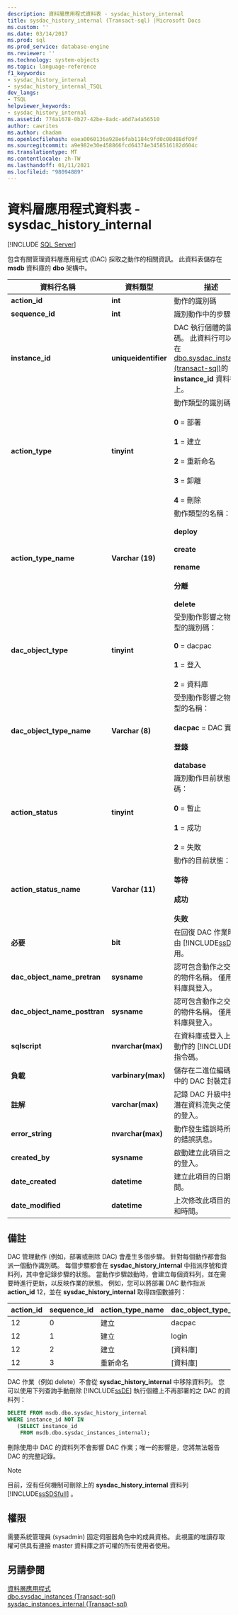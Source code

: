 ```yaml
---
description: 資料層應用程式資料表 - sysdac_history_internal
title: sysdac_history_internal (Transact-sql) |Microsoft Docs
ms.custom: ''
ms.date: 03/14/2017
ms.prod: sql
ms.prod_service: database-engine
ms.reviewer: ''
ms.technology: system-objects
ms.topic: language-reference
f1_keywords:
- sysdac_history_internal
- sysdac_history_internal_TSQL
dev_langs:
- TSQL
helpviewer_keywords:
- sysdac_history_internal
ms.assetid: 774a1678-0b27-42be-8adc-a6d7a4a56510
author: cawrites
ms.author: chadam
ms.openlocfilehash: eaea0060136a928e6fab1184c9fd0c08d88df09f
ms.sourcegitcommit: a9e982e30e458866fcd64374e3458516182d604c
ms.translationtype: MT
ms.contentlocale: zh-TW
ms.lasthandoff: 01/11/2021
ms.locfileid: "98094889"
---
```

# <a name="data-tier-application-tables---sysdac_history_internal"></a>資料層應用程式資料表 - sysdac_history_internal
[!INCLUDE [SQL Server](../../includes/applies-to-version/sqlserver.md)]

  包含有關管理資料層應用程式 (DAC) 採取之動作的相關資訊。 此資料表儲存在 **msdb** 資料庫的 **dbo** 架構中。  
  
|資料行名稱|資料類型|描述|  
|-----------------|---------------|-----------------|  
|**action_id**|**int**|動作的識別碼|  
|**sequence_id**|**int**|識別動作中的步驟。|  
|**instance_id**|**uniqueidentifier**|DAC 執行個體的識別碼。 此資料行可以聯結在 [dbo.sysdac_instances &#40;transact-sql&#41;](../../relational-databases/system-catalog-views/data-tier-application-views-dbo-sysdac-instances.md)的 **instance_id** 資料行上。|  
|**action_type**|**tinyint**|動作類型的識別碼：<br /><br /> **0** = 部署<br /><br /> **1** = 建立<br /><br /> **2** = 重新命名<br /><br /> **3** = 卸離<br /><br /> **4** = 刪除|  
|**action_type_name**|**Varchar (19)**|動作類型的名稱：<br /><br /> **deploy**<br /><br /> **create**<br /><br /> **rename**<br /><br /> **分離**<br /><br /> **delete**|  
|**dac_object_type**|**tinyint**|受到動作影響之物件類型的識別碼：<br /><br /> **0** = dacpac<br /><br /> **1** = 登入<br /><br /> **2** = 資料庫|  
|**dac_object_type_name**|**Varchar (8)**|受到動作影響之物件類型的名稱：<br /><br /> **dacpac** = DAC 實例<br /><br /> **登錄**<br /><br /> **database**|  
|**action_status**|**tinyint**|識別動作目前狀態的代碼：<br /><br /> **0** = 暫止<br /><br /> **1** = 成功<br /><br /> **2** = 失敗|  
|**action_status_name**|**Varchar (11)**|動作的目前狀態：<br /><br /> **等待**<br /><br /> **成功**<br /><br /> **失敗**|  
|**必要**|**bit**|在回復 DAC 作業時，由 [!INCLUDE[ssDE](../../includes/ssde-md.md)] 使用。|  
|**dac_object_name_pretran**|**sysname**|認可包含動作之交易前的物件名稱。 僅用於資料庫與登入。|  
|**dac_object_name_posttran**|**sysname**|認可包含動作之交易後的物件名稱。 僅用於資料庫與登入。|  
|**sqlscript**|**nvarchar(max)**|在資料庫或登入上實作動作的 [!INCLUDE[tsql](../../includes/tsql-md.md)] 指令碼。|  
|**負載**|**varbinary(max)**|儲存在二進位編碼字串中的 DAC 封裝定義。|  
|**註解**|**varchar(max)**|記錄 DAC 升級中接受潛在資料流失之使用者的登入。|  
|**error_string**|**nvarchar(max)**|動作發生錯誤時所產生的錯誤訊息。|  
|**created_by**|**sysname**|啟動建立此項目之動作的登入。|  
|**date_created**|**datetime**|建立此項目的日期和時間。|  
|**date_modified**|**datetime**|上次修改此項目的日期和時間。|  
  
## <a name="remarks"></a>備註  
 DAC 管理動作 (例如，部署或刪除 DAC) 會產生多個步驟。 針對每個動作都會指派一個動作識別碼。 每個步驟都會在 **sysdac_history_internal** 中指派序號和資料列，其中會記錄步驟的狀態。 當動作步驟啟動時，會建立每個資料列，並在需要時進行更新，以反映作業的狀態。 例如，您可以將部署 DAC 動作指派 **action_id** 12，並在 **sysdac_history_internal** 取得四個數據列：  
  
| action_id | sequence_id | action_type_name | dac_object_type_name |
| --------- | ----------- | ---------------- | -------------------- |
|12|0|建立|dacpac|  
|12|1|建立|login|  
|12|2|建立|[資料庫]|  
|12|3|重新命名|[資料庫]|  
  
 DAC 作業（例如 delete）不會從 **sysdac_history_internal** 中移除資料列。 您可以使用下列查詢手動刪除 [!INCLUDE[ssDE](../../includes/ssde-md.md)] 執行個體上不再部署的之 DAC 的資料列：  
  
```sql  
DELETE FROM msdb.dbo.sysdac_history_internal  
WHERE instance_id NOT IN  
   (SELECT instance_id  
    FROM msdb.dbo.sysdac_instances_internal);  
```  
  
 刪除使用中 DAC 的資料列不會影響 DAC 作業；唯一的影響是，您將無法報告 DAC 的完整記錄。  
  
> [!NOTE]  
>  目前，沒有任何機制可刪除上的 **sysdac_history_internal** 資料列 [!INCLUDE[ssSDSfull](../../includes/sssdsfull-md.md)] 。  
  
## <a name="permissions"></a>權限  
 需要系統管理員 (sysadmin) 固定伺服器角色中的成員資格。 此視圖的唯讀存取權可供具有連接 master 資料庫之許可權的所有使用者使用。  
  
## <a name="see-also"></a>另請參閱  
 [資料層應用程式](../../relational-databases/data-tier-applications/data-tier-applications.md)   
 [dbo.sysdac_instances &#40;Transact-sql&#41;](../../relational-databases/system-catalog-views/data-tier-application-views-dbo-sysdac-instances.md)   
 [sysdac_instances_internal &#40;Transact-sql&#41;](../../relational-databases/system-tables/data-tier-application-tables-sysdac-instances-internal.md)  
  
  
